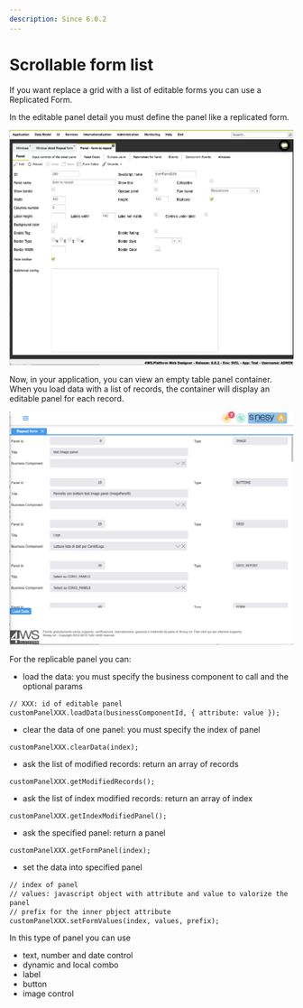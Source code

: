 ```yaml
---
description: Since 6.0.2
---
```


# Scrollable form list

If you want replace a grid with a list of editable forms you can use a Replicated Form.

In the editable panel detail you must define the panel like a replicated form.

![](<.gitbook/assets/image (19).png>)

Now, in your application, you can view an empty table panel container. When you load data with a list of records, the container will display an editable panel for each record.

![](<.gitbook/assets/image (20).png>)

For the replicable panel you can:

* load the data: you must specify the business component to call and the optional params

```
// XXX: id of editable panel
customPanelXXX.loadData(businessComponentId, { attribute: value });
```

* clear the data of one panel: you must specify the index of panel

```
customPanelXXX.clearData(index);
```

* ask the list of modified records: return an array of records

```
customPanelXXX.getModifiedRecords();
```

* ask the list of index modified records: return an array of index

```
customPanelXXX.getIndexModifiedPanel();
```

* ask the specified panel: return a panel

```
customPanelXXX.getFormPanel(index);
```

* set the data into specified panel

```
// index of panel
// values: javascript object with attribute and value to valorize the panel
// prefix for the inner pbject attribute
customPanelXXX.setFormValues(index, values, prefix);
```

In this type of panel you can use&#x20;

* text, number and date control
* dynamic and local combo
* label
* button
* image control

